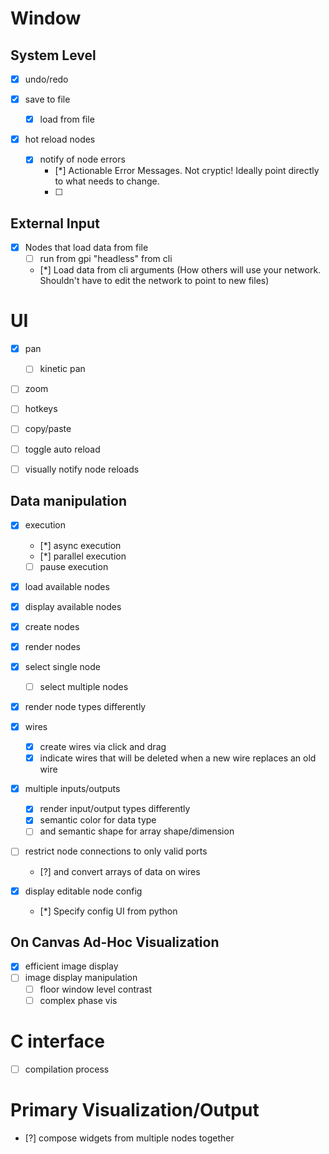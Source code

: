# Window
## System Level
- [x] undo/redo

- [x] save to file
  - [x] load from file

- [x] hot reload nodes
  - [x] notify of node errors
    - [*] Actionable Error Messages. Not cryptic! Ideally point directly to what needs to change.
    -  [ ]
## External Input
- [x] Nodes that load data from file
  - [ ] run from gpi "headless" from cli
  - [*] Load data from cli arguments (How others will use your network. Shouldn't have to edit the network to point to new files)

# UI
 - [x] pan
   - [ ] kinetic pan
 - [ ] zoom
 - [ ] hotkeys
 - [ ] copy/paste
 - [ ] toggle auto reload
 - [ ] visually notify node reloads


## Data manipulation
- [x] execution
  - [*] async execution
  - [*] parallel execution
  - [ ] pause execution

- [x] load available nodes
- [x] display available nodes
- [x] create nodes

- [x] render nodes

- [x] select single node
  - [ ] select multiple nodes

- [x] render node types differently

- [x] wires
  - [x] create wires via click and drag
  - [x] indicate wires that will be deleted when a new wire replaces an old wire  
- [x] multiple inputs/outputs
  - [x] render input/output types differently
  - [x] semantic color for data type 
  - [ ]  and semantic shape for array shape/dimension

- [ ] restrict node connections to only valid ports
  - [?] and convert arrays of data on wires

- [x] display editable node config
  - [*] Specify config UI from python


## On Canvas Ad-Hoc Visualization 
- [x] efficient image display
- [ ] image display manipulation
  - [ ] floor window level contrast
  - [ ] complex phase vis

# C interface
- [ ] compilation process


# Primary Visualization/Output
- [?] compose widgets from multiple nodes together


